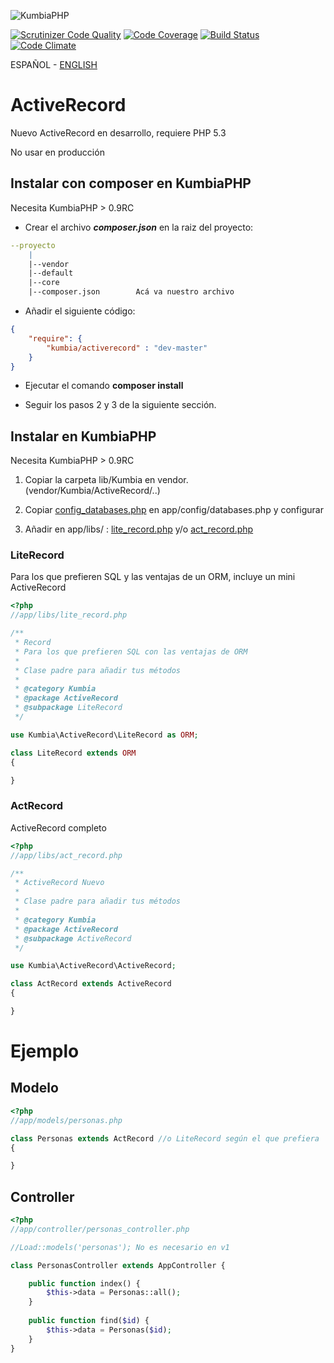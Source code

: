 ![KumbiaPHP](http://proto.kumbiaphp.com/img/kumbiaphp.png)

[![Scrutinizer Code Quality](https://scrutinizer-ci.com/g/KumbiaPHP/ActiveRecord/badges/quality-score.png?s=f7230602070a9e9605d46544197bcdac46166612)](https://scrutinizer-ci.com/g/KumbiaPHP/ActiveRecord/)
[![Code Coverage](https://scrutinizer-ci.com/g/KumbiaPHP/ActiveRecord/badges/coverage.png?s=58997633701e84050c0ebd5334f3eb1bb8b7ad42)](https://scrutinizer-ci.com/g/KumbiaPHP/ActiveRecord/)
[![Build Status](https://travis-ci.org/KumbiaPHP/ActiveRecord.png?branch=master)](https://travis-ci.org/KumbiaPHP/ActiveRecord)
[![Code Climate](https://codeclimate.com/github/KumbiaPHP/ActiveRecord/badges/gpa.svg)](https://codeclimate.com/github/KumbiaPHP/ActiveRecord)

ESPAÑOL - [ENGLISH](/README.en.md)

# ActiveRecord

Nuevo ActiveRecord en desarrollo, requiere PHP 5.3

No usar en producción

## Instalar con composer en KumbiaPHP

Necesita KumbiaPHP > 0.9RC

* Crear el archivo ***composer.json*** en la raiz del proyecto:

```yml
--proyecto  
    |  
    |--vendor  
    |--default  
    |--core  
    |--composer.json        Acá va nuestro archivo  
```

* Añadir el siguiente código:

```json
{
    "require": {
        "kumbia/activerecord" : "dev-master"
    }
}
```

* Ejecutar el comando **composer install**

* Seguir los pasos 2 y 3 de la siguiente sección.

## Instalar en KumbiaPHP

Necesita KumbiaPHP > 0.9RC

1. Copiar la carpeta lib/Kumbia en vendor.  (vendor/Kumbia/ActiveRecord/..)

2. Copiar [config_databases.php](/config_databases.php) en app/config/databases.php y configurar

3. Añadir en app/libs/ : [lite_record.php](#literecord) y/o [act_record.php](#actrecord)


### LiteRecord

Para los que prefieren SQL y las ventajas de un ORM, incluye un mini ActiveRecord

```php
<?php
//app/libs/lite_record.php

/**
 * Record 
 * Para los que prefieren SQL con las ventajas de ORM
 *
 * Clase padre para añadir tus métodos
 *
 * @category Kumbia
 * @package ActiveRecord
 * @subpackage LiteRecord
 */

use Kumbia\ActiveRecord\LiteRecord as ORM;

class LiteRecord extends ORM
{

}
```

### ActRecord

ActiveRecord completo

```php
<?php
//app/libs/act_record.php

/**
 * ActiveRecord Nuevo
 *
 * Clase padre para añadir tus métodos
 *
 * @category Kumbia
 * @package ActiveRecord
 * @subpackage ActiveRecord
 */

use Kumbia\ActiveRecord\ActiveRecord;

class ActRecord extends ActiveRecord
{

}
```

# Ejemplo

## Modelo

```php
<?php
//app/models/personas.php

class Personas extends ActRecord //o LiteRecord según el que prefiera
{

}
```

## Controller

```php
<?php
//app/controller/personas_controller.php

//Load::models('personas'); No es necesario en v1

class PersonasController extends AppController {

    public function index() {
        $this->data = Personas::all();
    }
    
    public function find($id) {
        $this->data = Personas($id);
    }
}
```
